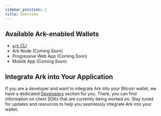 ```yaml
---
sidebar_position: 1
title: Overview
---
```


## Available Ark-enabled Wallets

- [`ark` CLI](./cli.md)
- Ark Node (Coming Soon)
- Progressive Web App (Coming Soon)
- Mobile App (Coming Soon)


## Integrate Ark into Your Application

If you are a developer and want to integrate Ark into your Bitcoin wallet, we have a dedicated [Developers](../developers/sdk/get-started.md) section for you. There, you can find information on client SDKs that are currently being worked on. Stay tuned for updates and resources to help you seamlessly integrate Ark into your wallet.
